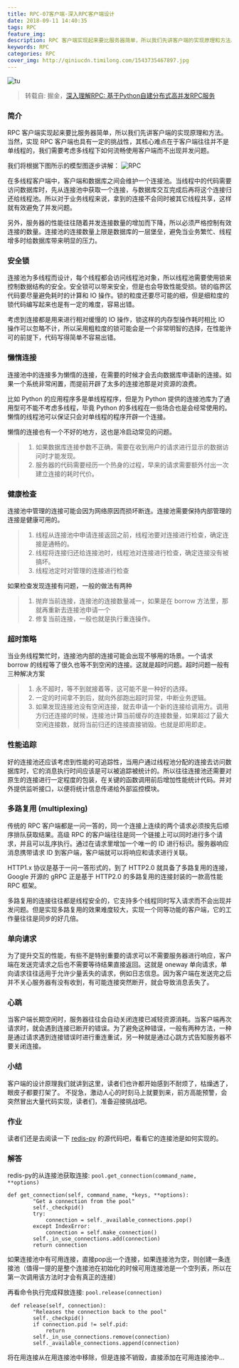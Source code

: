 ```yaml
---
title: RPC-07客户端-深入RPC客户端设计
date: 2018-09-11 14:40:35
tags: RPC
feature_img:
description: RPC 客户端实现起来要比服务器简单，所以我们先讲客户端的实现原理和方法。当然，实现 RPC 客户端也具有一定的挑战性，其核心难点在于客户端往往并不是单线程的，我们需要考虑多线程下如何流畅使用客户端而不出现并发问题。
keywords: RPC
categories: RPC
cover_img: http://qiniucdn.timilong.com/1543735467897.jpg
---
```


![tu](http://qiniucdn.timilong.com/1543735467897.jpg)

> 转载自: 掘金，[深入理解RPC: 基于Python自建分布式高并发RPC服务](https://juejin.im/book/5af56a3c518825426642e004)

### 简介

RPC 客户端实现起来要比服务器简单，所以我们先讲客户端的实现原理和方法。当然，实现 RPC 客户端也具有一定的挑战性，其核心难点在于客户端往往并不是单线程的，我们需要考虑多线程下如何流畅使用客户端而不出现并发问题。

我们将根据下图所示的模型图逐步讲解：
![RPC](https://user-gold-cdn.xitu.io/2018/5/11/1634e1ec1502a924?imageView2/0/w/1280/h/960/format/webp/ignore-error/1)

在多线程客户端中，客户端和数据库之间会维护一个连接池。当线程中的代码需要访问数据库时，先从连接池中获取一个连接，与数据库交互完成后再将这个连接归还给线程池。所以对于业务线程来说，拿到的连接不会同时被其它线程共享，这样就有效避免了并发问题。

另外，服务器的性能往往随着并发连接数量的增加而下降，所以必须严格控制有效连接的数量。连接池的连接数量上限是数据库的一层堡垒，避免当业务繁忙、线程增多时给数据库带来明显的压力。

### 安全锁
连接池为多线程而设计，每个线程都会访问线程池对象，所以线程池需要使用锁来控制数据结构的安全。安全锁可以带来安全，但是也会导致性能受损。锁的临界区代码要尽量避免耗时的计算和 IO 操作。锁的粒度还要尽可能的细，但是细粒度的锁代码编写起来也是有一定的难度，容易出错。

考虑到连接都是用来进行相对缓慢的 IO 操作，锁这样的内存型操作耗时相比 IO 操作可以忽略不计，所以采用粗粒度的锁可能会是一个非常明智的选择，在性能许可的前提下，代码写得简单不容易出错。

### 懒惰连接
连接池中的连接多为懒惰的连接，在需要的时候才会去向数据库申请新的连接。如果一个系统非常闲置，而提前开辟了太多的连接池那是对资源的浪费。

比如 Python 的应用程序多是单线程程序，但是为 Python 提供的连接池库为了通用型可不能不考虑多线程，毕竟 Python 的多线程在一些场合也是会经常使用的。懒惰的线程池可以保证只会对单线程的程序开辟一个连接。

懒惰的连接也有一个不好的地方，这也是冷启动常见的问题。

> 1. 如果数据库连接参数不正确，需要在收到用户的请求进行显示的数据访问时才能发现。
> 2. 服务器的代码需要经历一个热身的过程，早来的请求需要额外付出一次建立连接的耗时代价。

### 健康检查
连接池中管理的连接可能会因为网络原因而损坏断连。连接池需要保持内部管理的连接是健康可用的。

> 1. 线程从连接池中申请连接返回之前，线程池要对连接进行检查，确定连接是通畅的。
> 2. 线程将连接归还给连接池时，线程池对连接进行检查，确定连接没有被搞坏。
> 3. 线程池定时对管理的连接进行检查

如果检查发现连接有问题，一般的做法有两种
> 1. 抛弃当前连接，连接池的连接数量减一，如果是在 borrow 方法里，那就再重新去连接池申请一个
> 2. 修复当前连接，一般也就是执行重连操作。

### 超时策略
当业务线程繁忙时，连接池内部的连接可能会出现不够用的场景。一个请求 borrow 的线程等了很久也等不到空闲的连接。这就是超时问题。超时问题一般有三种解决方案

> 1. 永不超时，等不到就接着等，这可能不是一种好的选择。
> 2. 一定的时间拿不到后，就向外部跑出超时异常，中断业务逻辑。
> 3. 如果发现连接池没有空闲连接，就去申请一个新的连接给调用方。调用方归还连接的时候，连接池计算当前缓存的连接数量，如果超过了最大空闲连接数，就将当前归还的连接直接销毁。也就是即用即走。

### 性能追踪
好的连接池还应该考虑到性能的可追踪性，当用户通过线程池分配的连接去访问数据库时，它的消息执行时间应该是可以被追踪被统计的。所以往往连接池还需要对原生的连接进行一定程度的包装，在关键的函数调用前后增加性能统计代码。并对外提供监听接口，以便将统计信息传递给外部监控模块。

### 多路复用 (multiplexing)
传统的 RPC 客户端都是一问一答的，同一个连接上连续的两个请求必须按先后顺序排队获取结果。高级 RPC 的客户端往往是同一个链接上可以同时进行多个请求，并且可以乱序执行。通过在请求里增加一个唯一的 ID 进行标识。服务器响应消息携带请求 ID 到客户端，客户端就可以将响应和请求进行关联。

HTTP1.x 协议是基于一问一答形式的，到了 HTTP2.0 就具备了多路复用的连接，Google 开源的 gRPC 正是基于 HTTP2.0 的多路复用的连接封装的一款高性能 RPC 框架。

多路复用的连接往往都是线程安全的，它支持多个线程同时写入请求而不会出现并发问题。但是实现多路复用的效果难度较大，实现一个同等功能的客户端，它的工作量往往是同步的好几倍。

### 单向请求
为了提升交互的性能，有些不是特别重要的请求可以不需要服务器进行响应，客户端在发送完请求之后也不需要等待结果直接返回。这就是 oneway 单向请求，单向请求往往适用于允许少量丢失的请求，例如日志信息。因为客户端在发送完之后并不关心服务器有没有收到，有可能连接突然断开，就会导致消息丢失了。

### 心跳
当客户端长期空闲时，服务器往往会自动关闭连接已减轻资源消耗。当客户端再次请求时，就会遇到连接已断开的错误。为了避免这种错误，一般有两种方法，一种是通过请求遇到连接错误时进行重连重试，另一种就是通过心跳方式告知服务器不要关闭连接。

### 小结
客户端的设计原理我们就讲到这里，读者们也许都开始感到不耐烦了，枯燥透了，眼皮子都要打架了。
不捉急，激动人心的时刻马上就要到来，前方高能预警，会突然冒出大量代码实现，读者们，准备迎接挑战吧。

### 作业
读者们还是去阅读一下 [redis-py](https://github.com/andymccurdy/redis-py) 的源代码吧，看看它的连接池是如何实现的。

### 解答
redis-py的从连接池获取连接: <code>pool.get_connection(command_name, **options)</code>
```
def get_connection(self, command_name, *keys, **options):
        "Get a connection from the pool"
        self._checkpid()
        try:
            connection = self._available_connections.pop()
        except IndexError:
            connection = self.make_connection()
        self._in_use_connections.add(connection)
        return connection
```

如果连接池中有可用连接，直接pop出一个连接，如果连接池为空，则创建一条连接池（值得一提的是整个连接池在初始化的时候可用连接池是一个空列表，所以在第一次调用该方法时才会有真正的连接）


再看命令执行完成释放连接: <code>pool.release(connection)</code>
```
 def release(self, connection):
        "Releases the connection back to the pool"
        self._checkpid()
        if connection.pid != self.pid:
            return
        self._in_use_connections.remove(connection)
        self._available_connections.append(connection)
```

将在用连接从在用连接池中移除，但是连接不销毁，直接添加在可用连接池中...

